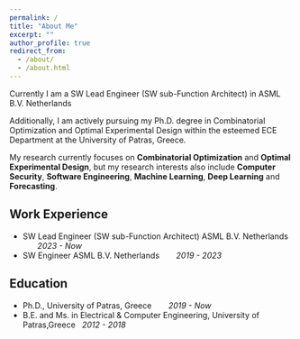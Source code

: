 ```yaml
---
permalink: /
title: "About Me"
excerpt: ""
author_profile: true
redirect_from: 
  - /about/
  - /about.html
---
```


Currently I am a SW Lead Engineer (SW sub-Function Architect) in ASML B.V. Netherlands

Additionally, I am actively pursuing my Ph.D. degree in Combinatorial Optimization and Optimal Experimental Design within the esteemed ECE Department at the University of Patras, Greece. 

My research currently focuses on **Combinatorial Optimization** and **Optimal Experimental Design**, but my research interests also include **Computer Security**, **Software Engineering**, **Machine Learning**, **Deep Learning** and **Forecasting**. 

Work Experience
-------
* SW Lead Engineer (SW sub-Function Architect) ASML B.V. Netherlands  &emsp; &nbsp; *2023 - Now*
* SW Engineer ASML B.V. Netherlands  &emsp; &nbsp; *2019 - 2023*

Education
-------
* Ph.D., University of Patras, Greece   &emsp; &nbsp; *2019 - Now* 
* B.E. and Ms. in Electrical & Computer Engineering, University of Patras,Greece    &nbsp; *2012 - 2018*








